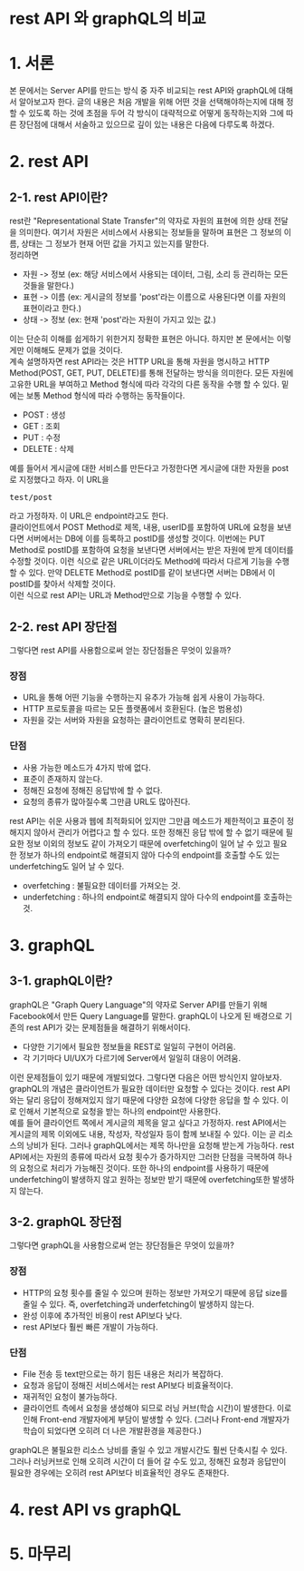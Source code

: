 rest API 와 graphQL의 비교
===

# 1. 서론
 본 문에서는 Server API를 만드는 방식 중 자주 비교되는 rest API와 graphQL에 대해서 알아보고자 한다. 글의 내용은 처음 개발을 위해 어떤 것을 선택해야하는지에 대해 정할 수 있도록 하는 것에 초점을 두어 각 방식이 대략적으로 어떻게 동작하는지와 그에 따른 장단점에 대해서 서술하고 있으므로 깊이 있는 내용은 다음에 다루도록 하겠다. 
 
# 2. rest API
## 2-1. rest API이란?
 rest란 "Representational State Transfer"의 약자로 자원의 표현에 의한 상태 전달을 의미한다. 여기서 자원은 서비스에서 사용되는 정보들을 말하며 표현은 그 정보의 이름, 상태는 그 정보가 현재 어떤 값을 가지고 있는지를 말한다.   
정리하면

 * 자원 -> 정보 (ex: 해당 서비스에서 사용되는 데이터, 그림, 소리 등 관리하는 모든 것들을 말한다.)
 * 표현 -> 이름 (ex: 게시글의 정보를 'post'라는 이름으로 사용된다면 이를 자원의 표현이라고 한다.)
 * 상태 -> 정보 (ex: 현재 'post'라는 자원이 가지고 있는 값.)      
   
이는 단순히 이해를 쉽게하기 위한거지 정확한 표현은 아니다. 하지만 본 문에서는 이렇게만 이해해도 문제가 없을 것이다.   
계속 설명하자면 rest API라는 것은 HTTP URL을 통해 자원을 명시하고 HTTP Method(POST, GET, PUT, DELETE)를 통해 전달하는 방식을 의미한다. 모든 자원에 고유한 URL을 부여하고 Method 형식에 따라 각각의 다른 동작을 수행 할 수 있다. 밑에는 보통 Method 형식에 따라 수행하는 동작들이다. 

* POST : 생성
* GET : 조회
* PUT : 수정
* DELETE : 삭제   
   
예를 들어서 게시글에 대한 서비스를 만든다고 가정한다면 게시글에 대한 자원을 post로 지정했다고 하자. 이 URL을
<pre>
test/post
</pre>
라고 가정하자. 이 URL은 endpoint라고도 한다.   
클라이언트에서 POST Method로 제목, 내용, userID를 포함하여 URL에 요청을 보낸다면 서버에서는 DB에 이를 등록하고 postID를 생성할 것이다. 이번에는 PUT Method로 postID를 포함하여 요청을 보낸다면 서버에서는 받은 자원에 받게 데이터를 수정할 것이다. 이런 식으로 같은 URL이더라도 Method에 따라서 다르게 기능을 수행할 수 있다. 만약 DELETE Method로 postID를 같이 보낸다면 서버는 DB에서 이 postID를 찾아서 삭제할 것이다.   
이런 식으로 rest API는 URL과 Method만으로 기능을 수행할 수 있다.

## 2-2. rest API 장단점
그렇다면 rest API를 사용함으로써 얻는 장단점들은 무엇이 있을까?

### 장점

* URL을 통해 어떤 기능을 수행하는지 유추가 가능해 쉽게 사용이 가능하다. 
* HTTP 프로토콜을 따르는 모든 플랫폼에서 호환된다. (높은 범용성)
* 자원을 갖는 서버와 자원을 요청하는 클라이언트로 명확히 분리된다.

### 단점

* 사용 가능한 메소드가 4가지 밖에 없다.
* 표준이 존재하지 않는다.
* 정해진 요청에 정해진 응답밖에 할 수 없다. 
* 요청의 종류가 많아질수록 그만큼 URL도 많아진다.   

 rest API는 쉬운 사용과 웹에 최적화되어 있지만 그만큼 메소드가 제한적이고 표준이 정해지지 않아서 관리가 어렵다고 할 수 있다. 또한 정해진 응답 밖에 할 수 없기 때문에 필요한 정보 이외의 정보도 같이 가져오기 때문에 overfetching이 일어 날 수 있고 필요한 정보가 하나의 endpoint로 해결되지 않아 다수의 endpoint를 호출할 수도 있는 underfetching도 일어 날 수 있다.
* overfetching : 불필요한 데이터를 가져오는 것.
* underfetching : 하나의 endpoint로 해결되지 않아 다수의 endpoint를 호출하는 것.

# 3. graphQL
## 3-1. graphQL이란?
graphQL은 "Graph Query Language"의 약자로 Server API를 만들기 위해 Facebook에서 만든 Query Language를 말한다. graphQL이 나오게 된 배경으로 기존의 rest API가 갖는 문제점들을 해결하기 위해서이다.
* 다양한 기기에서 필요한 정보들을 REST로 일일히 구현이 어려움.
* 각 기기마다 UI/UX가 다르기에 Server에서 일일히 대응이 어려움.   

이런 문제점들이 있기 때문에 개발되었다. 그렇다면 다음은 어떤 방식인지 알아보자.   
graphQL의 개념은 클라이언트가 필요한 데이터만 요청할 수 있다는 것이다. rest API와는 달리 응답이 정해져있지 않기 때문에 다양한 요청에 다양한 응답을 할 수 있다. 이로 인해서 기본적으로 요청을 받는 하나의 endpoint만 사용한다.   
예를 들어 클라이언트 쪽에서 게시글의 제목을 알고 싶다고 가정하자. rest API에서는 게시글의 제목 이외에도 내용, 작성자, 작성일자 등이 함께 보내질 수 있다. 이는 곧 리소스의 낭비가 된다. 그러나 graphQL에서는 제목 하나만을 요청해 받는게 가능하다. rest API에서는 자원의 종류에 따라서 요청 횟수가 증가하지만 그러한 단점을 극복하여 하나의 요청으로 처리가 가능해진 것이다. 또한 하나의 endpoint를 사용하기 때문에 underfetching이 발생하지 않고 원하는 정보만 받기 때문에 overfetching또한 발생하지 않는다.

## 3-2. graphQL 장단점
그렇다면 graphQL을 사용함으로써 얻는 장단점들은 무엇이 있을까?   

### 장점

* HTTP의 요청 횟수를 줄일 수 있으며 원하는 정보만 가져오기 때문에 응답 size를 줄일 수 있다. 즉, overfetching과 underfetching이 발생하지 않는다.
* 완성 이후에 추가적인 비용이 rest API보다 낮다.
* rest API보다 훨씬 빠른 개발이 가능하다.

### 단점

* File 전송 등 text만으로는 하기 힘든 내용은 처리가 복잡하다.
* 요청과 응답이 정해진 서비스에서는 rest API보다 비효율적이다.
* 재귀적인 요청이 불가능하다.
* 클라이언트 측에서 요청을 생성해야 되므로 러닝 커브(학습 시간)이 발생한다. 이로 인해 Front-end 개발자에게  부담이 발생할 수 있다. (그러나 Front-end 개발자가 학습이 되었다면 오히려 더 나은 개발환경을 제공한다.)   

 graphQL은 불필요한 리소스 낭비를 줄일 수 있고 개발시간도 훨씬 단축시킬 수 있다. 그러나 러닝커브로 인해 오히려 시간이 더 들어 갈 수도 있고, 정해진 요청과 응답만이 필요한 경우에는 오히려 rest API보다 비효율적인 경우도 존재한다.

# 4. rest API vs graphQL

# 5. 마무리
